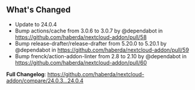 ## What's Changed
* Update to 24.0.4
* Bump actions/cache from 3.0.6 to 3.0.7 by @dependabot in https://github.com/haberda/nextcloud-addon/pull/58
* Bump release-drafter/release-drafter from 5.20.0 to 5.20.1 by @dependabot in https://github.com/haberda/nextcloud-addon/pull/59
* Bump frenck/action-addon-linter from 2.8 to 2.10 by @dependabot in https://github.com/haberda/nextcloud-addon/pull/60


**Full Changelog**: https://github.com/haberda/nextcloud-addon/compare/24.0.3...24.0.4